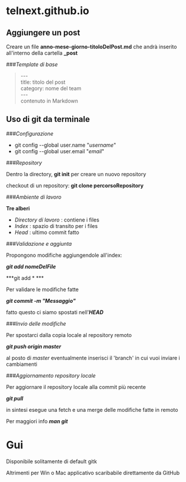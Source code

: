 # telnext.github.io

Aggiungere un post
------------------

Creare un file **anno-mese-giorno-titoloDelPost.md** che andrà inserito all'interno della cartella **_post**

###*Template di base*
<blockquote>
<p>---<br>
title: titolo del post<br>
category: nome del team<br>
---<br>
contenuto in Markdown
</p>
</blockquote>

Uso di git da terminale
-----------------------

###*Configurazione*

- git config --global user.name "*username*"
- git config --global user.email "*email*"

###*Repository*

Dentro la directory, **git init** per creare un nuovo repository

checkout di un repository: **git clone percorsoRepository**

###*Ambiente di lavoro*


**Tre alberi**

* *Directory di lavoro* : contiene i files
* *Index* : spazio di transito per i files
* *Head* : ultimo commit fatto

###*Validazione e aggiunta*

Propongono modifiche aggiungendole all'index:

***git add nomeDelFile***

***git add * ***

Per validare le modifiche fatte

***git commit -m "Messaggio"***

fatto questo ci siamo spostati nell'***HEAD***

###*Invio delle modifiche*

Per spostarci dalla copia locale al repository remoto

***git push origin master***

al posto di *master* eventualmente inserisci il 'branch' in cui vuoi inviare i cambiamenti

###*Aggiornamento repository locale*

Per aggiornare il repository locale alla commit più recente

***git pull***

in sintesi esegue una fetch e una merge delle modifiche fatte in remoto

Per maggiori info ***man git***

Gui
=======

Disponibile solitamente di default gitk

Altrimenti per Win o Mac applicativo scaribabile direttamente da GitHub







